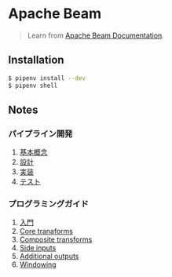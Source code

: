 # Apache Beam
>Learn from [Apache Beam Documentation](https://beam.apache.org/documentation/). 

## Installation
```bash
$ pipenv install --dev
$ pipenv shell
```

## Notes
### パイプライン開発
1. [基本概念](https://www.notion.so/1-eb8120a53aff4293808e515fdceb198d)
2. [設計](https://www.notion.so/2-e1fef74f51da48a5aca8cd2175ab7ea9)
3. [実装](https://www.notion.so/3-c1cb2cb2ef214b7ca5fc4adb6e1d5995)
4. [テスト](https://www.notion.so/4-Python-aa4c481ceaeb4636908f9e64ea29aea0)

### プログラミングガイド
1. [入門](https://www.notion.so/1-293936d010184882a058500eed580669)
2. [Core tranaforms](https://www.notion.so/2-Core-transforms-c62919f9673441e88a3eaf5a0d512531)
3. [Composite transforms](https://www.notion.so/3-Composite-transforms-55c1591a8db340d69466d69806b87a56)
4. [Side inputs](https://www.notion.so/4-Side-inputs-5060bcc90bf04b8db1928924cc96afc8)
5. [Additional outputs](https://www.notion.so/5-Additional-outputs-5ddf77df2ed944529296f876007287b0)
6. [Windowing](https://www.notion.so/6-Windowing-81932fe7f07d4a75ab620b422a7d37ef)
